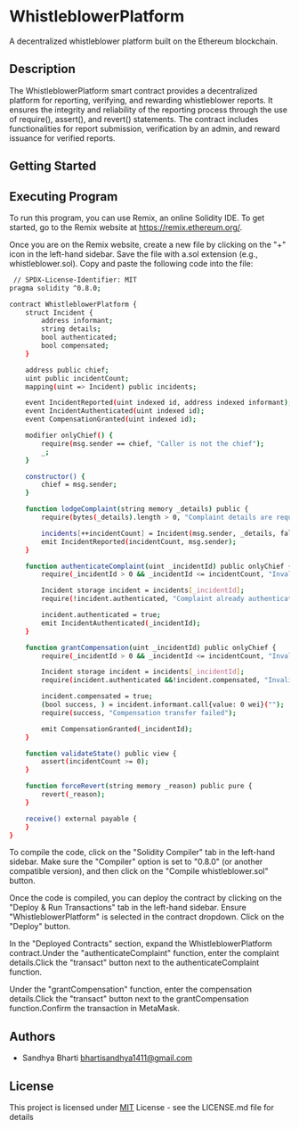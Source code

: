 # WhistleblowerPlatform

A decentralized whistleblower platform built on the Ethereum blockchain.

## Description
The WhistleblowerPlatform smart contract provides a decentralized platform for reporting, verifying, and rewarding whistleblower reports. It ensures the integrity and reliability of the reporting process through the use of require(), assert(), and revert() statements. The contract includes functionalities for report submission, verification by an admin, and reward issuance for verified reports.

## Getting Started
## Executing Program
To run this program, you can use Remix, an online Solidity IDE. To get started, go to the Remix website at https://remix.ethereum.org/.

Once you are on the Remix website, create a new file by clicking on the "+" icon in the left-hand sidebar. Save the file with a.sol extension (e.g., whistleblower.sol). Copy and paste the following code into the file:




```bash
 // SPDX-License-Identifier: MIT
pragma solidity ^0.8.0;

contract WhistleblowerPlatform {
    struct Incident {
        address informant;
        string details;
        bool authenticated;
        bool compensated;
    }

    address public chief;
    uint public incidentCount;
    mapping(uint => Incident) public incidents;

    event IncidentReported(uint indexed id, address indexed informant);
    event IncidentAuthenticated(uint indexed id);
    event CompensationGranted(uint indexed id);

    modifier onlyChief() {
        require(msg.sender == chief, "Caller is not the chief");
        _;
    }

    constructor() {
        chief = msg.sender;
    }

    function lodgeComplaint(string memory _details) public {
        require(bytes(_details).length > 0, "Complaint details are required");

        incidents[++incidentCount] = Incident(msg.sender, _details, false, false);
        emit IncidentReported(incidentCount, msg.sender);
    }

    function authenticateComplaint(uint _incidentId) public onlyChief {
        require(_incidentId > 0 && _incidentId <= incidentCount, "Invalid incident ID");

        Incident storage incident = incidents[_incidentId];
        require(!incident.authenticated, "Complaint already authenticated");

        incident.authenticated = true;
        emit IncidentAuthenticated(_incidentId);
    }

    function grantCompensation(uint _incidentId) public onlyChief {
        require(_incidentId > 0 && _incidentId <= incidentCount, "Invalid incident ID");

        Incident storage incident = incidents[_incidentId];
        require(incident.authenticated &&!incident.compensated, "Invalid compensation state");

        incident.compensated = true;
        (bool success, ) = incident.informant.call{value: 0 wei}("");
        require(success, "Compensation transfer failed");

        emit CompensationGranted(_incidentId);
    }

    function validateState() public view {
        assert(incidentCount >= 0);
    }

    function forceRevert(string memory _reason) public pure {
        revert(_reason);
    }

    receive() external payable {
    }
}
```

To compile the code, click on the "Solidity Compiler" tab in the left-hand sidebar. Make sure the "Compiler" option is set to "0.8.0" (or another compatible version), and then click on the "Compile whistleblower.sol" button.

Once the code is compiled, you can deploy the contract by clicking on the "Deploy & Run Transactions" tab in the left-hand sidebar. Ensure "WhistleblowerPlatform" is selected in the contract dropdown. Click on the "Deploy" button.

In the "Deployed Contracts" section, expand the WhistleblowerPlatform contract.Under the "authenticateComplaint" function, enter the complaint details.Click the "transact" button next to the authenticateComplaint function.

Under the "grantCompensation" function, enter the compensation details.Click the "transact" button next to the grantCompensation function.Confirm the transaction in MetaMask.







## Authors

- Sandhya Bharti
 bhartisandhya1411@gmail.com



## License

This project is licensed under [MIT](https://choosealicense.com/licenses/mit/) License - see the LICENSE.md file for details
